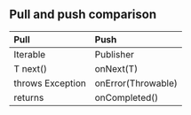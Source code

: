 ## Pull and push comparison

| Pull             | Push              |
|:-----------------|:------------------|
| Iterable         | Publisher         |
| T next()         | onNext(T)         |
| throws Exception | onError(Throwable)|
| returns          | onCompleted()     |

